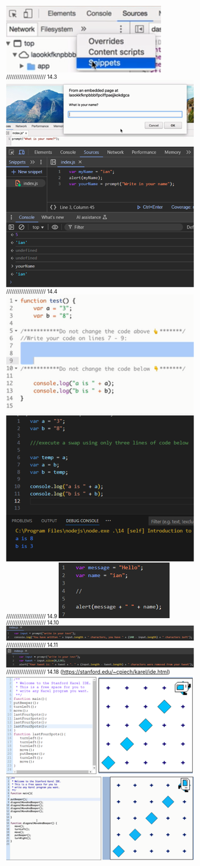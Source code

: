 ![snippets](image.png)
/////////////////////
14.3
![14.3](image-1.png)
![14.3.1: var from user input](image-2.png)
/////////////////////
14.4
![14.4](image-3.png)
![my solution](image-4.png)
/////////////////////
14.9
![concatenation](image-5.png)
/////////////////////
14.10
![string length exercise](image-6.png)
/////////////////////
14.11
![my solution code for string slicing](image-7.png)
/////////////////////
14.18 (https://stanford.edu/~cpiech/karel/ide.html)
![Stanford Karel](image-8.png)
![instructor's solution](image-9.png)